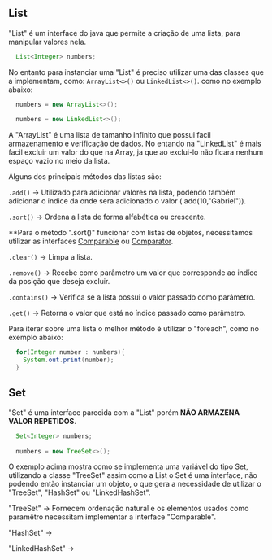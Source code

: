 ## List

"List" é um interface do java que permite a criação de uma lista, para manipular valores nela.

```java 
  List<Integer> numbers;
```
No entanto para instanciar uma "List" é preciso utilizar uma das classes que a implementam, como: ```ArrayList<>()``` ou ```LinkedList<>()```. como no  exemplo abaixo:

```java 
  numbers = new ArrayList<>();
  
  numbers = new LinkedList<>();
```
A "ArrayList" é uma lista de tamanho infinito que possui facil armazenamento e verificação de dados. No entando na "LinkedList" é mais facil excluir um valor do que na Array, ja que ao exclui-lo não ficara nenhum espaço vazio no meio da lista.

Alguns dos principais métodos das listas são:

```.add()``` -> Utilizado para adicionar valores na lista, podendo também adicionar o indice da onde sera adicionado o valor (.add(10,"Gabriel")).

```.sort()``` -> Ordena a lista de forma alfabética ou crescente.

  **Para o método ".sort()" funcionar com listas de objetos, necessitamos utilizar as interfaces [Comparable](/Comparable_Comparator) ou [Comparator](/Comparable_Comparator).

```.clear()``` -> Limpa a lista.

```.remove()``` -> Recebe como parâmetro um valor que corresponde ao indíce da posição que deseja excluir.

```.contains()``` -> Verifica se a lista possui o valor passado como parâmetro.

```.get()``` -> Retorna o valor que está no índice passado como parâmetro.

Para iterar sobre uma lista o melhor método é utilizar o "foreach", como no exemplo abaixo:

```java 
  for(Integer number : numbers){
    System.out.print(number);
  }
```

## Set

"Set" é uma interface parecida com a "List" porém **NÃO ARMAZENA VALOR REPETIDOS**.

```java
  Set<Integer> numbers;
  
  numbers = new TreeSet<>();
```
O exemplo acima mostra como se implementa uma variável do tipo Set, utilizando a classe "TreeSet" assim como a List o Set é uma interface, não podendo então instanciar um objeto, o que gera a necessidade de utilizar o "TreeSet", "HashSet" ou "LinkedHashSet".

"TreeSet" -> Fornecem ordenação natural e os elementos usados como paramêtro necessitam implementar a interface "Comparable".

"HashSet" ->

"LinkedHashSet" ->
  

